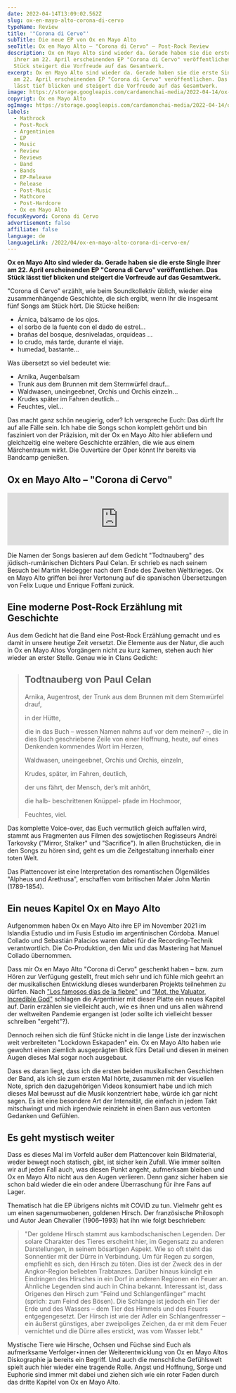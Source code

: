 ```yaml
---
date: 2022-04-14T13:09:02.562Z
slug: ox-en-mayo-alto-corona-di-cervo
typeName: Review
title: '"Corona di Cervo"'
subTitle: Die neue EP von Ox en Mayo Alto
seoTitle: Ox en Mayo Alto – "Corona di Cervo" – Post-Rock Review
description: Ox en Mayo Alto sind wieder da. Gerade haben sie die erste Single
  ihrer am 22. April erscheinenden EP "Corona di Cervo" veröffentlichen. Das
  Stück steigert die Vorfreude auf das Gesamtwerk.
excerpt: Ox en Mayo Alto sind wieder da. Gerade haben sie die erste Single ihrer
  am 22. April erscheinenden EP "Corona di Cervo" veröffentlichen. Das Stück
  lässt tief blicken und steigert die Vorfreude auf das Gesamtwerk.
image: https://storage.googleapis.com/cardamonchai-media/2022-04-14/ox-en-mayo-alto-corona-di-cervo-jpg-imagine-181818_535f5a_1024_768/640.webp
copyrigt: Ox en Mayo Alto
ogImage: https://storage.googleapis.com/cardamonchai-media/2022-04-14/ox-en-mayo-alto-corona-di-cervo-fb-jpg-imagine-181818_404844_1200_628/640.webp
labels:
  - Mathrock
  - Post-Rock
  - Argentinien
  - EP
  - Music
  - Review
  - Reviews
  - Band
  - Bands
  - EP-Release
  - Release
  - Post-Music
  - Mathcore
  - Post-Hardcore
  - Ox en Mayo Alto
focusKeyword: Corona di Cervo
advertisement: false
affiliate: false
language: de
languageLink: /2022/04/ox-en-mayo-alto-corona-di-cervo-en/
---
```

**Ox en Mayo Alto sind wieder da. Gerade haben sie die erste Single ihrer am 22. April erscheinenden EP "Corona di Cervo" veröffentlichen. Das Stück lässt tief blicken und steigert die Vorfreude auf das Gesamtwerk.**

"Corona di Cervo" erzählt, wie beim Soundkollektiv üblich, wieder eine zusammenhängende Geschichte, die sich ergibt, wenn Ihr die insgesamt fünf Songs am Stück hört. Die Stücke heißen:

- Árnica, bálsamo de los ojos.
- el sorbo de la fuente con el dado de estrel...
- brañas del bosque, desniveladas, orquídeas ...
- lo crudo, más tarde, durante el viaje.
- humedad, bastante...
 
 Was übersetzt so viel bedeutet wie:
 
- Arnika, Augenbalsam
- Trunk aus dem Brunnen mit dem Sternwürfel drauf...
- Waldwasen, uneingeebnet, Orchis und Orchis einzeln...
- Krudes später im Fahren deutlich...
- Feuchtes, viel...

Das macht ganz schön neugierig, oder? Ich verspreche Euch: Das dürft Ihr auf alle Fälle sein. Ich habe die Songs schon komplett gehört und bin fasziniert von der Präzision, mit der Ox en Mayo Alto hier abliefern und gleichzeitig eine weitere Geschichte erzählen, die wie aus einem Märchentraum wirkt. Die Ouvertüre der Oper könnt Ihr bereits via Bandcamp genießen.

## Ox en Mayo Alto – "Corona di Cervo"

<iframe style="border: 0; width: 100%; height: 120px;" src="https://bandcamp.com/EmbeddedPlayer/album=2821923603/size=large/bgcol=ffffff/linkcol=5c9b72/tracklist=false/artwork=small/transparent=true/" seamless><a href="https://oxenMayoalto.bandcamp.com/album/corona-di-cervo">Corona di Cervo by Ox en Mayo Alto</a></iframe>

Die Namen der Songs basieren auf dem Gedicht "Todtnauberg" des jüdisch-rumänischen Dichters Paul Celan. Er schrieb es nach seinem Besuch bei Martin Heidegger nach dem Ende des Zweiten Weltkrieges. Ox en Mayo Alto griffen bei ihrer Vertonung auf die spanischen Übersetzungen von Felix Luque und Enrique Foffani zurück.

## Eine moderne Post-Rock Erzählung mit Geschichte

Aus dem Gedicht hat die Band eine Post-Rock Erzählung gemacht und es damit in unsere heutige Zeit versetzt. Die Elemente aus der Natur, die auch in Ox en Mayo Altos Vorgängern nicht zu kurz kamen, stehen auch hier wieder an erster Stelle. Genau wie in Clans Gedicht:

> ## Todtnauberg von Paul Celan
> 
> Arnika, Augentrost, der
> Trunk aus dem Brunnen mit dem
> Sternwürfel drauf,
> 
> in der
> Hütte,
> 
> die in das Buch
> – wessen Namen nahms auf
> vor dem meinen? –,
> die in dies Buch
> geschriebene Zeile von
> einer Hoffnung, heute,
> auf eines Denkenden
> kommendes
> Wort
> im Herzen,
> 
> Waldwasen, uneingeebnet,
> Orchis und Orchis, einzeln,
> 
> Krudes, später, im Fahren,
> deutlich,
> 
> der uns fährt, der Mensch,
> der’s mit anhört,
> 
> die halb-
> beschrittenen Knüppel-
> pfade im Hochmoor,
> 
> Feuchtes,
> viel.

Das komplette Voice-over, das Euch vermutlich gleich auffallen wird, stammt aus Fragmenten aus Filmen des sowjetischen Regisseurs Andréi Tarkovsky ("Mirror, Stalker" und "Sacrifice"). In allen Bruchstücken, die in den Songs zu hören sind, geht es um die Zeitgestaltung innerhalb einer toten Welt.

Das Plattencover ist eine Interpretation des romantischen Ölgemäldes "Alpheus und Arethusa", erschaffen vom britischen Maler John Martin (1789-1854).

## Ein neues Kapitel Ox en Mayo Alto

Aufgenommen haben Ox en Mayo Alto ihre EP im November 2021 im Islandia Estudio und im Fusis Estudio im argentinischen Córdoba. Manuel Collado und Sebastián Palacios waren dabei für die Recording-Technik verantwortlich. Die Co-Produktion, den Mix und das Mastering hat Manuel Collado übernommen.

Dass mir Ox en Mayo Alto "Corona di Cervo" geschenkt haben – bzw. zum Hören zur Verfügung gestellt, freut mich sehr und ich fühle mich geehrt an der musikalischen Entwicklung dieses wunderbaren Projekts teilnehmen zu dürfen. Nach ["Los famosos días de la fiebre"](/2020/09/ox-en-Mayo-alto-los-famosos-dias-de-la-fiebre-review/) und ["Mot, the Valuator, Incredible God"](/2021/09/ox-en-Mayo-alto-mot-the-valuator-incredible-god/) schlagen die Argentinier mit dieser Platte ein neues Kapitel auf. Darin erzählen sie vielleicht auch, wie es ihnen und uns allen während der weltweiten Pandemie ergangen ist (oder sollte ich vielleicht besser schreiben "ergeht"?).

Dennoch reihen sich die fünf Stücke nicht in die lange Liste der inzwischen weit verbreiteten "Lockdown Eskapaden" ein. Ox en Mayo Alto haben wie gewohnt einen ziemlich ausgeprägten Blick fürs Detail und diesen in meinen Augen dieses Mal sogar noch ausgebaut.

Dass es daran liegt, dass ich die ersten beiden musikalischen Geschichten der Band, als ich sie zum ersten Mal hörte, zusammen mit der visuellen Note, sprich den dazugehörigen Videos konsumiert habe und ich mich dieses Mal bewusst auf die Musik konzentriert habe, würde ich gar nicht sagen. Es ist eine besondere Art der Intensität, die einfach in jedem Takt mitschwingt und mich irgendwie reinzieht in einen Bann aus vertonten Gedanken und Gefühlen.

## Es geht mystisch weiter

Dass es dieses Mal im Vorfeld außer dem Plattencover kein Bildmaterial, weder bewegt noch statisch, gibt, ist sicher kein Zufall. Wie immer sollten wir auf jeden Fall auch, was diesen Punkt angeht, aufmerksam bleiben und Ox en Mayo Alto nicht aus den Augen verlieren. Denn ganz sicher haben sie schon bald wieder die ein oder andere Überraschung für ihre Fans auf Lager.

Thematisch hat die EP übrigens nichts mit COVID zu tun. Vielmehr geht es um einen sagenumwobenen, goldenen Hirsch. Der französische Philosoph und Autor Jean Chevalier (1906–1993) hat ihn wie folgt beschrieben:

> "Der goldene Hirsch stammt aus kambodschanischen Legenden. Der solare Charakter des Tieres erscheint hier, im Gegensatz zu anderen Darstellungen, in seinem bösartigen Aspekt. Wie so oft steht das Sonnentier mit der Dürre in Verbindung. Um für Regen zu sorgen, empfiehlt es sich, den Hirsch zu töten. Dies ist der Zweck des in der Angkor-Region beliebten Trabtanzes. Darüber hinaus kündigt ein Eindringen des Hirsches in ein Dorf in anderen Regionen ein Feuer an. Ähnliche Legenden sind auch in China bekannt. Interessant ist, dass Origenes den Hirsch zum "Feind und Schlangenfänger" macht (sprich: zum Feind des Bösen). Die Schlange ist jedoch ein Tier der Erde und des Wassers – dem Tier des Himmels und des Feuers entgegengesetzt. Der Hirsch ist wie der Adler ein Schlangenfresser – ein äußerst günstiges, aber zweipoliges Zeichen, da er mit dem Feuer vernichtet und die Dürre alles erstickt, was vom Wasser lebt."

Mystische Tiere wie Hirsche, Ochsen und Füchse sind Euch als aufmerksame Verfolger⋆innen der Weiterentwicklung von Ox en Mayo Altos Diskographie ja bereits ein Begriff. Und auch die menschliche Gefühlswelt spielt auch hier wieder eine tragende Rolle. Angst und Hoffnung, Sorge und Euphorie sind immer mit dabei und ziehen sich wie ein roter Faden durch das dritte Kapitel von Ox en Mayo Alto.